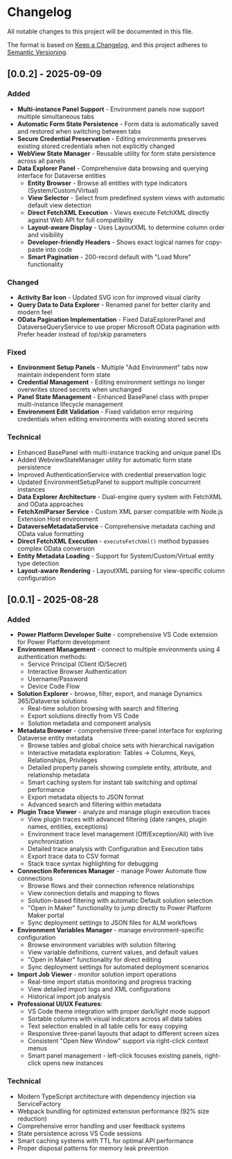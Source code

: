 # Changelog

All notable changes to this project will be documented in this file.

The format is based on [Keep a Changelog](https://keepachangelog.com/en/1.1.0/),
and this project adheres to [Semantic Versioning](https://semver.org/spec/v2.0.0.html).

## [0.0.2] - 2025-09-09

### Added
- **Multi-instance Panel Support** - Environment panels now support multiple simultaneous tabs
- **Automatic Form State Persistence** - Form data is automatically saved and restored when switching between tabs
- **Secure Credential Preservation** - Editing environments preserves existing stored credentials when not explicitly changed
- **WebView State Manager** - Reusable utility for form state persistence across all panels
- **Data Explorer Panel** - Comprehensive data browsing and querying interface for Dataverse entities
  - **Entity Browser** - Browse all entities with type indicators (System/Custom/Virtual)
  - **View Selector** - Select from predefined system views with automatic default view detection
  - **Direct FetchXML Execution** - Views execute FetchXML directly against Web API for full compatibility
  - **Layout-aware Display** - Uses LayoutXML to determine column order and visibility
  - **Developer-friendly Headers** - Shows exact logical names for copy-paste into code
  - **Smart Pagination** - 200-record default with "Load More" functionality

### Changed
- **Activity Bar Icon** - Updated SVG icon for improved visual clarity
- **Query Data to Data Explorer** - Renamed panel for better clarity and modern feel
- **OData Pagination Implementation** - Fixed DataExplorerPanel and DataverseQueryService to use proper Microsoft OData pagination with Prefer header instead of $top/$skip parameters

### Fixed
- **Environment Setup Panels** - Multiple "Add Environment" tabs now maintain independent form state
- **Credential Management** - Editing environment settings no longer overwrites stored secrets when unchanged
- **Panel State Management** - Enhanced BasePanel class with proper multi-instance lifecycle management
- **Environment Edit Validation** - Fixed validation error requiring credentials when editing environments with existing stored secrets

### Technical
- Enhanced BasePanel with multi-instance tracking and unique panel IDs
- Added WebviewStateManager utility for automatic form state persistence
- Improved AuthenticationService with credential preservation logic
- Updated EnvironmentSetupPanel to support multiple concurrent instances
- **Data Explorer Architecture** - Dual-engine query system with FetchXML and OData approaches
- **FetchXmlParser Service** - Custom XML parser compatible with Node.js Extension Host environment
- **DataverseMetadataService** - Comprehensive metadata caching and OData value formatting
- **Direct FetchXML Execution** - `executeFetchXml()` method bypasses complex OData conversion
- **Entity Metadata Loading** - Support for System/Custom/Virtual entity type detection
- **Layout-aware Rendering** - LayoutXML parsing for view-specific column configuration

## [0.0.1] - 2025-08-28

### Added
- **Power Platform Developer Suite** - comprehensive VS Code extension for Power Platform development
- **Environment Management** - connect to multiple environments using 4 authentication methods:
  - Service Principal (Client ID/Secret)
  - Interactive Browser Authentication
  - Username/Password
  - Device Code Flow
- **Solution Explorer** - browse, filter, export, and manage Dynamics 365/Dataverse solutions
  - Real-time solution browsing with search and filtering
  - Export solutions directly from VS Code
  - Solution metadata and component analysis
- **Metadata Browser** - comprehensive three-panel interface for exploring Dataverse entity metadata
  - Browse tables and global choice sets with hierarchical navigation
  - Interactive metadata exploration: Tables → Columns, Keys, Relationships, Privileges
  - Detailed property panels showing complete entity, attribute, and relationship metadata
  - Smart caching system for instant tab switching and optimal performance
  - Export metadata objects to JSON format
  - Advanced search and filtering within metadata
- **Plugin Trace Viewer** - analyze and manage plugin execution traces
  - View plugin traces with advanced filtering (date ranges, plugin names, entities, exceptions)
  - Environment trace level management (Off/Exception/All) with live synchronization
  - Detailed trace analysis with Configuration and Execution tabs
  - Export trace data to CSV format
  - Stack trace syntax highlighting for debugging
- **Connection References Manager** - manage Power Automate flow connections
  - Browse flows and their connection reference relationships
  - View connection details and mapping to flows
  - Solution-based filtering with automatic Default solution selection
  - "Open in Maker" functionality to jump directly to Power Platform Maker portal
  - Sync deployment settings to JSON files for ALM workflows
- **Environment Variables Manager** - manage environment-specific configuration
  - Browse environment variables with solution filtering
  - View variable definitions, current values, and default values
  - "Open in Maker" functionality for direct editing
  - Sync deployment settings for automated deployment scenarios
- **Import Job Viewer** - monitor solution import operations
  - Real-time import status monitoring and progress tracking
  - View detailed import logs and XML configurations
  - Historical import job analysis
- **Professional UI/UX Features**:
  - VS Code theme integration with proper dark/light mode support
  - Sortable columns with visual indicators across all data tables
  - Text selection enabled in all table cells for easy copying
  - Responsive three-panel layouts that adapt to different screen sizes
  - Consistent "Open New Window" support via right-click context menus
  - Smart panel management - left-click focuses existing panels, right-click opens new instances

### Technical
- Modern TypeScript architecture with dependency injection via ServiceFactory
- Webpack bundling for optimized extension performance (92% size reduction)
- Comprehensive error handling and user feedback systems
- State persistence across VS Code sessions
- Smart caching systems with TTL for optimal API performance
- Proper disposal patterns for memory leak prevention
